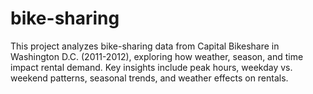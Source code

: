 # bike-sharing
 This project analyzes bike-sharing data from Capital Bikeshare in Washington D.C. (2011-2012), exploring how weather, season, and time impact rental demand. Key insights include peak hours, weekday vs. weekend patterns, seasonal trends, and weather effects on rentals.

